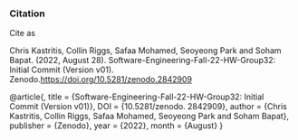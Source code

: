 ### Citation
Cite as

Chris Kastritis, Collin Riggs, Safaa Mohamed, Seoyeong Park and Soham Bapat. (2022, August 28). Software-Engineering-Fall-22-HW-Group32: Initial Commit (Version v01). Zenodo.https://doi.org/10.5281/zenodo.2842909

@article{,
  title     = {Software-Engineering-Fall-22-HW-Group32: Initial Commit (Version v01)},
  DOI       = {10.5281/zenodo. 2842909}, 
  author    = {Chris Kastritis, Collin Riggs, Safaa Mohamed, Seoyeong Park and Soham Bapat}, 
  publisher = {Zenodo}, 
  year      = {2022}, 
  month     = {August}
}
